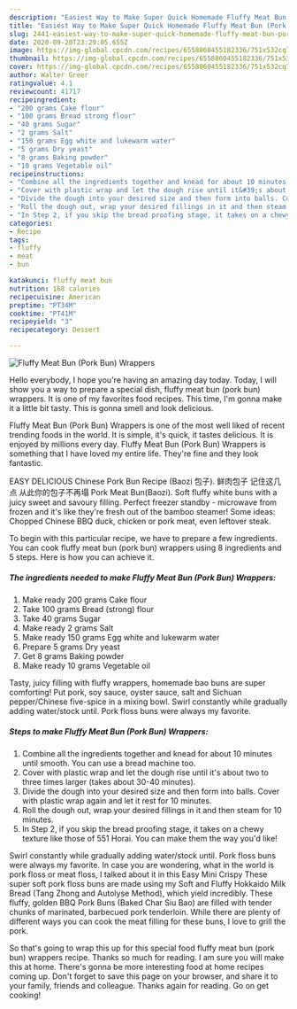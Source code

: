 ```yaml
---
description: "Easiest Way to Make Super Quick Homemade Fluffy Meat Bun (Pork Bun) Wrappers"
title: "Easiest Way to Make Super Quick Homemade Fluffy Meat Bun (Pork Bun) Wrappers"
slug: 2441-easiest-way-to-make-super-quick-homemade-fluffy-meat-bun-pork-bun-wrappers
date: 2020-09-20T23:29:05.655Z
image: https://img-global.cpcdn.com/recipes/6558860455182336/751x532cq70/fluffy-meat-bun-pork-bun-wrappers-recipe-main-photo.jpg
thumbnail: https://img-global.cpcdn.com/recipes/6558860455182336/751x532cq70/fluffy-meat-bun-pork-bun-wrappers-recipe-main-photo.jpg
cover: https://img-global.cpcdn.com/recipes/6558860455182336/751x532cq70/fluffy-meat-bun-pork-bun-wrappers-recipe-main-photo.jpg
author: Walter Greer
ratingvalue: 4.1
reviewcount: 41717
recipeingredient:
- "200 grams Cake flour"
- "100 grams Bread strong flour"
- "40 grams Sugar"
- "2 grams Salt"
- "150 grams Egg white and lukewarm water"
- "5 grams Dry yeast"
- "8 grams Baking powder"
- "10 grams Vegetable oil"
recipeinstructions:
- "Combine all the ingredients together and knead for about 10 minutes until smooth. You can use a bread machine too."
- "Cover with plastic wrap and let the dough rise until it&#39;s about two to three times larger (takes about 30-40 minutes)."
- "Divide the dough into your desired size and then form into balls. Cover with plastic wrap again and let it rest for 10 minutes."
- "Roll the dough out, wrap your desired fillings in it and then steam for 10 minutes."
- "In Step 2, if you skip the bread proofing stage, it takes on a chewy texture like those of 551 Horai. You can make them the way you&#39;d like!"
categories:
- Recipe
tags:
- fluffy
- meat
- bun

katakunci: fluffy meat bun 
nutrition: 168 calories
recipecuisine: American
preptime: "PT34M"
cooktime: "PT41M"
recipeyield: "3"
recipecategory: Dessert

---
```



![Fluffy Meat Bun (Pork Bun) Wrappers](https://img-global.cpcdn.com/recipes/6558860455182336/751x532cq70/fluffy-meat-bun-pork-bun-wrappers-recipe-main-photo.jpg)

Hello everybody, I hope you're having an amazing day today. Today, I will show you a way to prepare a special dish, fluffy meat bun (pork bun) wrappers. It is one of my favorites food recipes. This time, I'm gonna make it a little bit tasty. This is gonna smell and look delicious.

Fluffy Meat Bun (Pork Bun) Wrappers is one of the most well liked of recent trending foods in the world. It is simple, it's quick, it tastes delicious. It is enjoyed by millions every day. Fluffy Meat Bun (Pork Bun) Wrappers is something that I have loved my entire life. They're fine and they look fantastic.

EASY DELICIOUS Chinese Pork Bun Recipe (Baozi 包子). 鲜肉包子 记住这几点 从此你的包子不再塌 Pork Meat Bun(Baozi). Soft fluffy white buns with a juicy sweet and savoury filling. Perfect freezer standby - microwave from frozen and it&#39;s like they&#39;re fresh out of the bamboo steamer! Some ideas: Chopped Chinese BBQ duck, chicken or pork meat, even leftover steak.


To begin with this particular recipe, we have to prepare a few ingredients. You can cook fluffy meat bun (pork bun) wrappers using 8 ingredients and 5 steps. Here is how you can achieve it.

<!--inarticleads1-->

##### The ingredients needed to make Fluffy Meat Bun (Pork Bun) Wrappers:

1. Make ready 200 grams Cake flour
1. Take 100 grams Bread (strong) flour
1. Take 40 grams Sugar
1. Make ready 2 grams Salt
1. Make ready 150 grams Egg white and lukewarm water
1. Prepare 5 grams Dry yeast
1. Get 8 grams Baking powder
1. Make ready 10 grams Vegetable oil


Tasty, juicy filling with fluffy wrappers, homemade bao buns are super comforting! Put pork, soy sauce, oyster sauce, salt and Sichuan pepper/Chinese five-spice in a mixing bowl. Swirl constantly while gradually adding water/stock until. Pork floss buns were always my favorite. 

<!--inarticleads2-->

##### Steps to make Fluffy Meat Bun (Pork Bun) Wrappers:

1. Combine all the ingredients together and knead for about 10 minutes until smooth. You can use a bread machine too.
1. Cover with plastic wrap and let the dough rise until it&#39;s about two to three times larger (takes about 30-40 minutes).
1. Divide the dough into your desired size and then form into balls. Cover with plastic wrap again and let it rest for 10 minutes.
1. Roll the dough out, wrap your desired fillings in it and then steam for 10 minutes.
1. In Step 2, if you skip the bread proofing stage, it takes on a chewy texture like those of 551 Horai. You can make them the way you&#39;d like!


Swirl constantly while gradually adding water/stock until. Pork floss buns were always my favorite. In case you are wondering, what in the world is pork floss or meat floss, I talked about it in this Easy Mini Crispy These super soft pork floss buns are made using my Soft and Fluffy Hokkaido Milk Bread (Tang Zhong and Autolyse Method), which yield incredibly. These fluffy, golden BBQ Pork Buns (Baked Char Siu Bao) are filled with tender chunks of marinated, barbecued pork tenderloin. While there are plenty of different ways you can cook the meat filling for these buns, I love to grill the pork. 

So that's going to wrap this up for this special food fluffy meat bun (pork bun) wrappers recipe. Thanks so much for reading. I am sure you will make this at home. There's gonna be more interesting food at home recipes coming up. Don't forget to save this page on your browser, and share it to your family, friends and colleague. Thanks again for reading. Go on get cooking!
